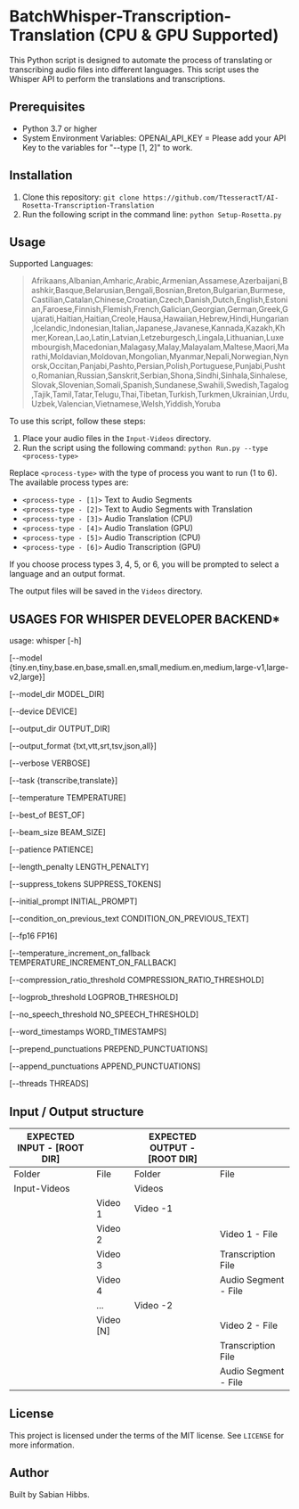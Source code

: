 # BatchWhisper-Transcription-Translation (CPU & GPU Supported)

This Python script is designed to automate the process of translating or transcribing audio files into different languages. This script uses the Whisper API to perform the translations and transcriptions.

## Prerequisites

- Python 3.7 or higher
- System Environment Variables: OPENAI_API_KEY = Please add your API Key to the variables for "--type [1, 2]" to work.

## Installation

1. Clone this repository: `git clone https://github.com/TtesseractT/AI-Rosetta-Transcription-Translation`
2. Run the following script in the command line: `python Setup-Rosetta.py`

## Usage

Supported Languages:

>Afrikaans,Albanian,Amharic,Arabic,Armenian,Assamese,Azerbaijani,Bashkir,Basque,Belarusian,Bengali,Bosnian,Breton,Bulgarian,Burmese,Castilian,Catalan,Chinese,Croatian,Czech,Danish,Dutch,English,Estonian,Faroese,Finnish,Flemish,French,Galician,Georgian,German,Greek,Gujarati,Haitian,Haitian,Creole,Hausa,Hawaiian,Hebrew,Hindi,Hungarian,Icelandic,Indonesian,Italian,Japanese,Javanese,Kannada,Kazakh,Khmer,Korean,Lao,Latin,Latvian,Letzeburgesch,Lingala,Lithuanian,Luxembourgish,Macedonian,Malagasy,Malay,Malayalam,Maltese,Maori,Marathi,Moldavian,Moldovan,Mongolian,Myanmar,Nepali,Norwegian,Nynorsk,Occitan,Panjabi,Pashto,Persian,Polish,Portuguese,Punjabi,Pushto,Romanian,Russian,Sanskrit,Serbian,Shona,Sindhi,Sinhala,Sinhalese,Slovak,Slovenian,Somali,Spanish,Sundanese,Swahili,Swedish,Tagalog,Tajik,Tamil,Tatar,Telugu,Thai,Tibetan,Turkish,Turkmen,Ukrainian,Urdu,Uzbek,Valencian,Vietnamese,Welsh,Yiddish,Yoruba

To use this script, follow these steps:

1. Place your audio files in the `Input-Videos` directory.
2. Run the script using the following command: `python Run.py --type <process-type>`

Replace `<process-type>` with the type of process you want to run (1 to 6). The available process types are:

- `<process-type - [1]>` Text to Audio Segments
- `<process-type - [2]>` Text to Audio Segments with Translation
- `<process-type - [3]>` Audio Translation (CPU)
- `<process-type - [4]>` Audio Translation (GPU)
- `<process-type - [5]>` Audio Transcription (CPU)
- `<process-type - [6]>` Audio Transcription (GPU)

If you choose process types 3, 4, 5, or 6, you will be prompted to select a language and an output format.

The output files will be saved in the `Videos` directory.


## USAGES FOR WHISPER DEVELOPER BACKEND*

usage: whisper [-h] 

[--model {tiny.en,tiny,base.en,base,small.en,small,medium.en,medium,large-v1,large-v2,large}]

[--model_dir MODEL_DIR] 

[--device DEVICE] 

[--output_dir OUTPUT_DIR]

[--output_format {txt,vtt,srt,tsv,json,all}] 

[--verbose VERBOSE] 

[--task {transcribe,translate}]

[--temperature TEMPERATURE] 

[--best_of BEST_OF] 

[--beam_size BEAM_SIZE] 

[--patience PATIENCE]

[--length_penalty LENGTH_PENALTY] 

[--suppress_tokens SUPPRESS_TOKENS] 

[--initial_prompt INITIAL_PROMPT]

[--condition_on_previous_text CONDITION_ON_PREVIOUS_TEXT] 

[--fp16 FP16]

[--temperature_increment_on_fallback TEMPERATURE_INCREMENT_ON_FALLBACK]

[--compression_ratio_threshold COMPRESSION_RATIO_THRESHOLD] 

[--logprob_threshold LOGPROB_THRESHOLD]

[--no_speech_threshold NO_SPEECH_THRESHOLD] 

[--word_timestamps WORD_TIMESTAMPS]

[--prepend_punctuations PREPEND_PUNCTUATIONS] 

[--append_punctuations APPEND_PUNCTUATIONS]

[--threads THREADS]

## Input / Output structure

| EXPECTED INPUT - [ROOT DIR] |               | EXPECTED OUTPUT - [ROOT DIR] |                  |
|-----------------------------|---------------|------------------------------|------------------|
| Folder                      | File          | Folder                       | File             |
| Input-Videos                |               | Videos                       |                  |
|                             | Video 1       | Video -1                     |                  |
|                             | Video 2       |                              | Video 1 - File   |
|                             | Video 3       |                              | Transcription File|
|                             | Video 4       |                              | Audio Segment - File|
|                             | ...           | Video -2                     |                  |
|                             | Video [N]     |                              | Video 2 - File   |
|                             |               |                              | Transcription File|
|                             |               |                              | Audio Segment - File|

## License

This project is licensed under the terms of the MIT license. See `LICENSE` for more information.

## Author

Built by Sabian Hibbs.

